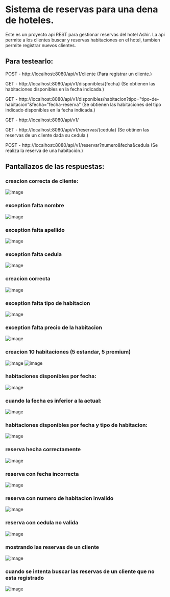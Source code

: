 # Sistema de reservas para una dena de hoteles.

Este es un proyecto api REST para gestionar reservas del hotel Ashir. 
La api permite a los clientes buscar y reservas habitaciones en el hotel, tambien permite registrar nuevos clientes.


## Para testearlo: 

POST - http://localhost:8080/api/v1/cliente  (Para registrar un cliente.)

GET -  http://localhost:8080/api/v1/disponibles/{fecha} (Se obtienen las habitaciones disponibles en la fecha indicada.)

GET -  http://localhost:8080/api/v1/disponibles/habitacion?tipo="tipo-de-habitacion"&fecha="fecha-reserva" (Se obtienen las habitaciones del tipo indicado disponibles en la fecha indicada.)

GET -  http://localhost:8080/api/v1/
 
GET -  http://localhost:8080/api/v1/reservas/{cedula} (Se obtinen las reservas de un cliente dada su cedula.)

POST -  http://localhost:8080/api/v1/reservar?numero&fecha&cedula  (Se realiza la reserva de una habitación.)


## Pantallazos de las respuestas:

### creacion correcta de cliente:
![image](https://user-images.githubusercontent.com/94997816/227660163-d692af47-f833-444e-bb02-2b8acecdab06.png)
### exception falta nombre
![image](https://user-images.githubusercontent.com/94997816/227660191-a25ef340-5c1b-4ee5-95ce-00fb9382a69c.png)
### exception falta apellido
![image](https://user-images.githubusercontent.com/94997816/227660206-55ab9ea5-dd0a-4ca8-ad88-a18f33ec04a1.png)
### exception falta cedula
![image](https://user-images.githubusercontent.com/94997816/227660241-314e06fd-c7bd-41d7-8112-e4f371ec6e88.png)
### creacion correcta 
![image](https://user-images.githubusercontent.com/94997816/227660629-c37cba56-b699-4562-8cd6-c0f4c1637bbf.png)
### exception falta tipo de habitacion
![image](https://user-images.githubusercontent.com/94997816/227660696-a1138245-849d-4454-97fd-02600ad5014e.png)
### exception falta precio de la habitacion
![image](https://user-images.githubusercontent.com/94997816/227660745-5e61aa6b-bcc7-45d3-a3f3-ea9fbe07d5f5.png)
### creacion 10 habitaciones (5 estandar, 5 premium)
![image](https://user-images.githubusercontent.com/94997816/227660826-cdb4f47f-b4ec-42ee-a32c-b28970321f64.png)
![image](https://user-images.githubusercontent.com/94997816/227660840-4a88ccf7-868d-4c65-a924-76fd868ac29e.png)
### habitaciones disponibles por fecha:
![image](https://user-images.githubusercontent.com/94997816/227661001-b9c899f3-6577-4163-ab94-175e1b909204.png)
### cuando la fecha es inferior a la actual:
![image](https://user-images.githubusercontent.com/94997816/227661035-81998cf8-399c-4c80-aa2e-916bcbebebf3.png)
### habitaciones disponibles por fecha y tipo de habitacion:
![image](https://user-images.githubusercontent.com/94997816/227661758-814b00bb-8be7-4c17-8199-f6f46f3246eb.png)
### reserva hecha correctamente
![image](https://user-images.githubusercontent.com/94997816/227661886-13edf1de-a9ac-49ee-80bc-c29bd83ec36d.png)
### reserva con fecha incorrecta
![image](https://user-images.githubusercontent.com/94997816/227662068-304ddbdc-21c5-46b0-89c8-299db6f6b9cc.png)
### reserva con numero de habitacion invalido
![image](https://user-images.githubusercontent.com/94997816/227661992-854df525-340c-427b-bce4-83a8af9db0e5.png)
### reserva con cedula no valida
![image](https://user-images.githubusercontent.com/94997816/227662141-82ca9cf5-fee7-47a2-953a-caac9c658ba3.png)
### mostrando las reservas de un cliente
![image](https://user-images.githubusercontent.com/94997816/227662704-7632432a-8a36-4ce0-9a48-7eb6c4824c76.png)
### cuando se intenta buscar las reservas de un cliente que no esta registrado
![image](https://user-images.githubusercontent.com/94997816/227662805-5f8145bd-e277-4b52-9f08-c3d82d14b0ed.png)

